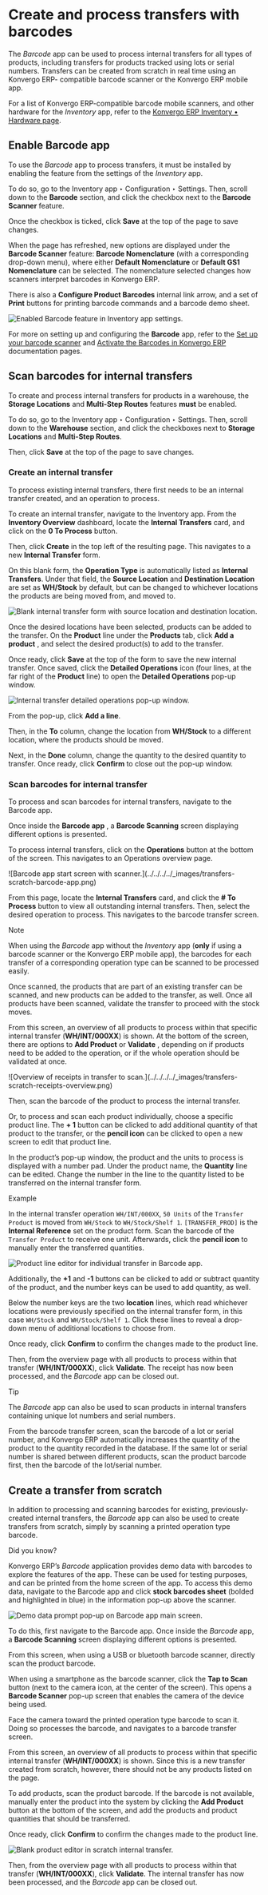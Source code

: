 # Create and process transfers with barcodes

The _Barcode_ app can be used to process internal transfers for all types of
products, including transfers for products tracked using lots or serial
numbers. Transfers can be created from scratch in real time using an Konvergo ERP-
compatible barcode scanner or the Konvergo ERP mobile app.

For a list of Konvergo ERP-compatible barcode mobile scanners, and other hardware for
the _Inventory_ app, refer to the [Konvergo ERP Inventory • Hardware
page](https://www.odoo.com/app/inventory-hardware).

## Enable Barcode app

To use the _Barcode_ app to process transfers, it must be installed by
enabling the feature from the settings of the _Inventory_ app.

To do so, go to the Inventory app ‣ Configuration ‣ Settings. Then, scroll
down to the **Barcode** section, and click the checkbox next to the **Barcode
Scanner** feature.

Once the checkbox is ticked, click **Save** at the top of the page to save
changes.

When the page has refreshed, new options are displayed under the **Barcode
Scanner** feature: **Barcode Nomenclature** (with a corresponding drop-down
menu), where either **Default Nomenclature** or **Default GS1 Nomenclature**
can be selected. The nomenclature selected changes how scanners interpret
barcodes in Konvergo ERP.

There is also a **Configure Product Barcodes** internal link arrow, and a set
of **Print** buttons for printing barcode commands and a barcode demo sheet.

![Enabled Barcode feature in Inventory app
settings.](../../../../_images/transfers-scratch-enabled-barcode-setting.png)

For more on setting up and configuring the **Barcode** app, refer to the [Set
up your barcode scanner](../setup/hardware) and [Activate the Barcodes in
Konvergo ERP](../setup/software) documentation pages.

## Scan barcodes for internal transfers

To create and process internal transfers for products in a warehouse, the
**Storage Locations** and **Multi-Step Routes** features **must** be enabled.

To do so, go to the Inventory app ‣ Configuration ‣ Settings. Then, scroll
down to the **Warehouse** section, and click the checkboxes next to **Storage
Locations** and **Multi-Step Routes**.

Then, click **Save** at the top of the page to save changes.

### Create an internal transfer

To process existing internal transfers, there first needs to be an internal
transfer created, and an operation to process.

To create an internal transfer, navigate to the Inventory app. From the
**Inventory Overview** dashboard, locate the **Internal Transfers** card, and
click on the **0 To Process** button.

Then, click **Create** in the top left of the resulting page. This navigates
to a new **Internal Transfer** form.

On this blank form, the **Operation Type** is automatically listed as
**Internal Transfers**. Under that field, the **Source Location** and
**Destination Location** are set as **WH/Stock** by default, but can be
changed to whichever locations the products are being moved from, and moved
to.

![Blank internal transfer form with source location and destination
location.](../../../../_images/transfers-scratch-internal-transfer-form.png)

Once the desired locations have been selected, products can be added to the
transfer. On the **Product** line under the **Products** tab, click **Add a
product** , and select the desired product(s) to add to the transfer.

Once ready, click **Save** at the top of the form to save the new internal
transfer. Once saved, click the **Detailed Operations** icon (four lines, at
the far right of the **Product** line) to open the **Detailed Operations**
pop-up window.

![Internal transfer detailed operations pop-up
window.](../../../../_images/transfers-scratch-detailed-operations-popup.png)

From the pop-up, click **Add a line**.

Then, in the **To** column, change the location from **WH/Stock** to a
different location, where the products should be moved.

Next, in the **Done** column, change the quantity to the desired quantity to
transfer. Once ready, click **Confirm** to close out the pop-up window.

### Scan barcodes for internal transfer

To process and scan barcodes for internal transfers, navigate to the Barcode
app.

Once inside the **Barcode app** , a **Barcode Scanning** screen displaying
different options is presented.

To process internal transfers, click on the **Operations** button at the
bottom of the screen. This navigates to an Operations overview page.

![Barcode app start screen with scanner.](../../../../_images/transfers-
scratch-barcode-app.png)

From this page, locate the **Internal Transfers** card, and click the **# To
Process** button to view all outstanding internal transfers. Then, select the
desired operation to process. This navigates to the barcode transfer screen.

<div class="alert alert-primary">
<p class="alert-title">
Note</p><p>When using the <em>Barcode</em> app without the <em>Inventory</em> app (<b>only</b> if using a barcode scanner or
the Konvergo ERP mobile app), the barcodes for each transfer of a corresponding operation type can be
scanned to be processed easily.</p>
<p>Once scanned, the products that are part of an existing transfer can be scanned, and new products
can be added to the transfer, as well. Once all products have been scanned, validate the transfer
to proceed with the stock moves.</p>
</div>

From this screen, an overview of all products to process within that specific
internal transfer (**WH/INT/000XX**) is shown. At the bottom of the screen,
there are options to **Add Product** or **Validate** , depending on if
products need to be added to the operation, or if the whole operation should
be validated at once.

![Overview of receipts in transfer to scan.](../../../../_images/transfers-
scratch-receipts-overview.png)

Then, scan the barcode of the product to process the internal transfer.

Or, to process and scan each product individually, choose a specific product
line. The **\+ 1** button can be clicked to add additional quantity of that
product to the transfer, or the **pencil icon** can be clicked to open a new
screen to edit that product line.

In the product’s pop-up window, the product and the units to process is
displayed with a number pad. Under the product name, the **Quantity** line can
be edited. Change the number in the line to the quantity listed to be
transferred on the internal transfer form.

<div class="alert alert-success">
<p class="alert-title">
Example</p><p>In the internal transfer operation <code>WH/INT/000XX</code>, <code>50 Units</code> of the <code>Transfer Product</code> is
moved from <code>WH/Stock</code> to <code>WH/Stock/Shelf 1</code>. <code>[TRANSFER_PROD]</code> is the <b>Internal
Reference</b> set on the product form. Scan the barcode of the <code>Transfer Product</code> to receive one
unit. Afterwards, click the <b>pencil icon</b> to manually enter the transferred quantities.</p>
<img alt="Product line editor for individual transfer in Barcode app." class="align-center" src="../../../../_images/transfers-scratch-product-line-editor.png"/>
</div>

Additionally, the **+1** and **-1** buttons can be clicked to add or subtract
quantity of the product, and the number keys can be used to add quantity, as
well.

Below the number keys are the two **location** lines, which read whichever
locations were previously specified on the internal transfer form, in this
case `WH/Stock` and `WH/Stock/Shelf 1`. Click these lines to reveal a drop-
down menu of additional locations to choose from.

Once ready, click **Confirm** to confirm the changes made to the product line.

Then, from the overview page with all products to process within that transfer
(**WH/INT/000XX**), click **Validate**. The receipt has now been processed,
and the _Barcode_ app can be closed out.

<div class="alert alert-info">
<p class="alert-title">
Tip</p><p>The <em>Barcode</em> app can also be used to scan products in internal transfers containing unique lot
numbers and serial numbers.</p>
<p>From the barcode transfer screen, scan the barcode of a lot or serial number, and Konvergo ERP
automatically increases the quantity of the product to the quantity recorded in the database. If
the same lot or serial number is shared between different products, scan the product barcode
first, then the barcode of the lot/serial number.</p>
</div>

## Create a transfer from scratch

In addition to processing and scanning barcodes for existing, previously-
created internal transfers, the _Barcode_ app can also be used to create
transfers from scratch, simply by scanning a printed operation type barcode.

<div class="admonition-did-you-know alert">
<p class="alert-title">
Did you know?</p><p>Konvergo ERP’s <em>Barcode</em> application provides demo data with barcodes to explore the features of the app.
These can be used for testing purposes, and can be printed from the home screen of the app. To
access this demo data, navigate to the Barcode app and click <b>stock
barcodes sheet</b> (bolded and highlighted in blue) in the information pop-up above the scanner.</p>
<img alt="Demo data prompt pop-up on Barcode app main screen." class="align-center" src="../../../../_images/transfers-scratch-demo-data.png"/>
</div>

To do this, first navigate to the Barcode app. Once inside the _Barcode_ app,
a **Barcode Scanning** screen displaying different options is presented.

From this screen, when using a USB or bluetooth barcode scanner, directly scan
the product barcode.

When using a smartphone as the barcode scanner, click the **Tap to Scan**
button (next to the camera icon, at the center of the screen). This opens a
**Barcode Scanner** pop-up screen that enables the camera of the device being
used.

Face the camera toward the printed operation type barcode to scan it. Doing so
processes the barcode, and navigates to a barcode transfer screen.

From this screen, an overview of all products to process within that specific
internal transfer (**WH/INT/000XX**) is shown. Since this is a new transfer
created from scratch, however, there should not be any products listed on the
page.

To add products, scan the product barcode. If the barcode is not available,
manually enter the product into the system by clicking the **Add Product**
button at the bottom of the screen, and add the products and product
quantities that should be transferred.

Once ready, click **Confirm** to confirm the changes made to the product line.

![Blank product editor in scratch internal
transfer.](../../../../_images/transfers-scratch-blank-product-editor.png)

Then, from the overview page with all products to process within that transfer
(**WH/INT/000XX**), click **Validate**. The internal transfer has now been
processed, and the _Barcode_ app can be closed out.

